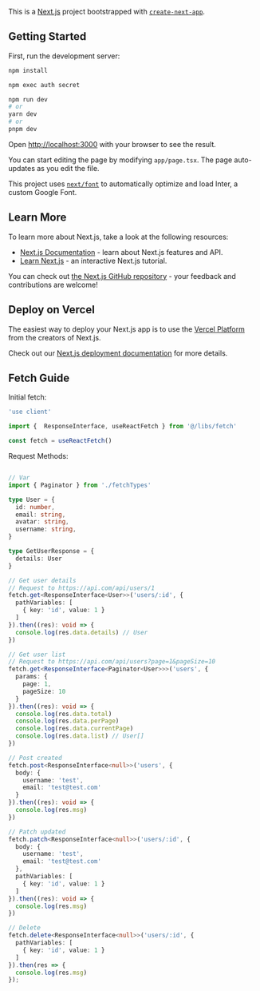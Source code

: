 This is a [Next.js](https://nextjs.org/) project bootstrapped with [`create-next-app`](https://github.com/vercel/next.js/tree/canary/packages/create-next-app).

## Getting Started

First, run the development server:

```bash
npm install

npm exec auth secret

npm run dev
# or
yarn dev
# or
pnpm dev
```

Open [http://localhost:3000](http://localhost:3000) with your browser to see the result.

You can start editing the page by modifying `app/page.tsx`. The page auto-updates as you edit the file.

This project uses [`next/font`](https://nextjs.org/docs/basic-features/font-optimization) to automatically optimize and load Inter, a custom Google Font.

## Learn More

To learn more about Next.js, take a look at the following resources:

- [Next.js Documentation](https://nextjs.org/docs) - learn about Next.js features and API.
- [Learn Next.js](https://nextjs.org/learn) - an interactive Next.js tutorial.

You can check out [the Next.js GitHub repository](https://github.com/vercel/next.js/) - your feedback and contributions are welcome!

## Deploy on Vercel

The easiest way to deploy your Next.js app is to use the [Vercel Platform](https://vercel.com/new?utm_medium=default-template&filter=next.js&utm_source=create-next-app&utm_campaign=create-next-app-readme) from the creators of Next.js.

Check out our [Next.js deployment documentation](https://nextjs.org/docs/deployment) for more details.

## Fetch Guide

Initial fetch:
```ts
'use client'

import {  ResponseInterface, useReactFetch } from '@/libs/fetch'

const fetch = useReactFetch()
```
Request Methods:

```ts

// Var
import { Paginator } from './fetchTypes'

type User = {
  id: number,
  email: string,
  avatar: string,
  username: string,
}

type GetUserResponse = {
  details: User
}

// Get user details
// Request to https://api.com/api/users/1
fetch.get<ResponseInterface<User>>('users/:id', {
  pathVariables: [
    { key: 'id', value: 1 }
  ]
}).then((res): void => {
  console.log(res.data.details) // User
})

// Get user list
// Request to https://api.com/api/users?page=1&pageSize=10
fetch.get<ResponseInterface<Paginator<User>>>('users', {
  params: {
    page: 1,
    pageSize: 10
  }
}).then((res): void => {
  console.log(res.data.total)
  console.log(res.data.perPage)
  console.log(res.data.currentPage)
  console.log(res.data.list) // User[]
})

// Post created
fetch.post<ResponseInterface<null>>('users', {
  body: {
    username: 'test',
    email: 'test@test.com'
  }
}).then((res): void => {
  console.log(res.msg)
})

// Patch updated
fetch.patch<ResponseInterface<null>>('users/:id', {
  body: {
    username: 'test',
    email: 'test@test.com'
  },
  pathVariables: [
    { key: 'id', value: 1 }
  ]
}).then((res): void => {
  console.log(res.msg)
})

// Delete
fetch.delete<ResponseInterface<null>>('users/:id', {
  pathVariables: [
    { key: 'id', value: 1 }
  ]
}).then(res => {
  console.log(res.msg)
});

```
